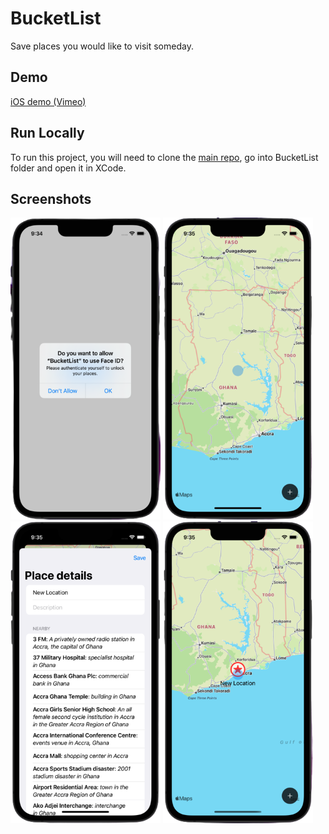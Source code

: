 # BucketList

Save places you would like to visit someday.

## Demo

[iOS demo (Vimeo)](https://player.vimeo.com/video/700864492)

## Run Locally

To run this project, you will need to clone the [main repo](https://github.com/emmanuelchucks/100-days-of-swiftui#run-locally), go into BucketList folder and open it in XCode.

## Screenshots

<img src="https://raw.githubusercontent.com/emmanuelchucks/100-days-of-swiftui/main/BucketList/Screenshots/Screenshot_2022-04-19_at_9.34.58_AM-removebg-preview.png" alt="Face ID screen" width="240px"/> <img src="https://raw.githubusercontent.com/emmanuelchucks/100-days-of-swiftui/main/BucketList/Screenshots/Screenshot_2022-04-19_at_9.35.21_AM-removebg-preview.png" alt="Map view screen" width="240px"/> <img src="https://raw.githubusercontent.com/emmanuelchucks/100-days-of-swiftui/main/BucketList/Screenshots/Screenshot_2022-04-19_at_9.35.46_AM-removebg-preview.png" alt="Edit place details screen" width="240px"/> <img src="https://raw.githubusercontent.com/emmanuelchucks/100-days-of-swiftui/main/BucketList/Screenshots/Screenshot_2022-04-19_at_9.35.59_AM-removebg-preview.png" alt="New location screen" width="240px"/>
